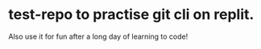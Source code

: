 # test-repo to practise git cli on replit.

Also use it for fun after a long day of learning to code!

